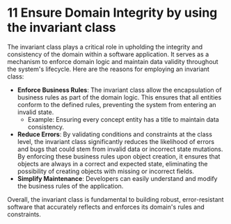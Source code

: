 # 11 Ensure Domain Integrity by using the invariant class 

The invariant class plays a critical role in upholding the integrity and consistency of the domain within a software application. 
It serves as a mechanism to enforce domain logic and maintain data validity throughout the system's lifecycle.
Here are the reasons for employing an invariant class:

- **Enforce Business Rules**: The invariant class allow the encapsulation of business rules as part of the domain logic. This ensures that all entities conform to the defined rules, preventing the system from entering an invalid state.
  - Example: Ensuring every concept entity has a title to maintain data consistency.
- **Reduce Errors**: By validating conditions and constraints at the class level, the invariant class significantly reduces the likelihood of errors and bugs that could stem from invalid data or incorrect state mutations.
By enforcing these business rules upon object creation, it ensures that objects are always in a correct and expected state, eliminating the possibility of creating objects with missing or incorrect fields.
- **Simplify Maintenance**: Developers can easily understand and modify the business rules of the application.

Overall, the invariant class is fundamental to building robust, error-resistant software that accurately reflects and enforces its domain's rules and constraints.
